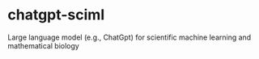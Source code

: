 # chatgpt-sciml
Large language model (e.g., ChatGpt) for scientific machine learning and mathematical biology
